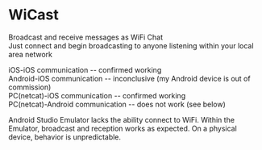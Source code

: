 # WiCast
Broadcast and receive messages as WiFi Chat  
Just connect and begin broadcasting to anyone listening within your local area network  
  
iOS-iOS communication -- confirmed working  
Android-iOS communication -- inconclusive (my Android device is out of commission)  
PC(netcat)-iOS communication -- confirmed working  
PC(netcat)-Android communication -- does not work (see below)  
  
Android Studio Emulator lacks the ability connect to WiFi. Within the Emulator, broadcast and reception works as expected. On a physical device, behavior is unpredictable.

